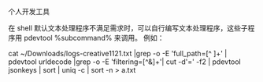个人开发工具

在 shell 默认文本处理程序不满足需求时，可以自行编写文本处理程序，这些子程序用 pdevtool %subcommand% 来调用。 例如：

cat ~/Downloads/logs-creative1121.txt |grep -o -E 'full_path=[^ ]+' | pdevtool urldecode |grep -o -E 'filtering=[^&]+'| cut -d'=' -f2 | pdevtool jsonkeys | sort | uniq -c | sort -n > a.txt
